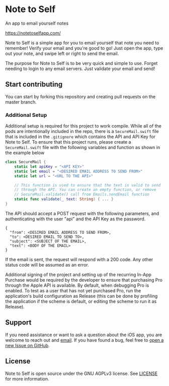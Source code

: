 # Note to Self
An app to email yourself notes

https://notetoselfapp.com/

Note to Self is a simple app for you to email yourself that note you need to remember! Verify your email and you're good to go! Just open the app, type out your note, and swipe left or right to send the email.

The purpose for Note to Self is to be very quick and simple to use. Forget needing to login to any email servers. Just validate your email and send!

## Start contributing

You can start by forking this repository and creating pull requests on the master branch.

### Additional Setup
Additional setup is required for this project to work compile. While all of the pods are intentionally included in the repo, there is a `SecureMail.swift` file that is included in the `.gitignore` which contains the API and API Key for Note to Self. To ensure that this project runs, please create a `SecureMail.swift` file with the following variables and function as shown in the example below
```swift
class SecureMail {
    static let apiKey = "<API KEY>"
    static let email = "<DESIRED EMAIL ADDRESS TO SEND FROM>"
    static let url = "<URL TO THE API>"

    // This function is used to ensure that the text is valid to send
    // through the API. You can create an empty function, or remove
    // SecureMail.validate() call from Emails.sendEmail function
    static func validate(_ text: String) { ... }
}
```
The API should accept a POST request with the following parameters, and authenticating with the user "api" and the API Key as the password.
```
{
  "from": <DESIRED EMAIL ADDRESS TO SEND FROM>,
  "to": <DESIRED EMAIL TO SEND TO>,
  "subject": <SUBJECT OF THE EMAIL>,
  "text": <BODY OF THE EMAIL>
}
```
If the email is sent, the request will respond with a 200 code. Any other status code will be assumed as an error.

Additional signing of the project and setting up of the recurring In-App Purchase would be required by the developer to ensure that purchasing Pro through the Apple API is available. By default, when debugging Pro is enabled. To test as a user that has not yet purchased Pro, run the application's build configuration as Release (this can be done by profiling the application if the scheme is default, or editing the scheme to run it as Release).

## Support
If you need assistance or want to ask a question about the iOS app, you are welcome to reach out and [email](mailto:support@notetoselfapp.com). If you have found a bug, feel free to [open a new Issue on GitHub](https://github.com/blakedgordon/Note-to-Self-iOS/issues).

## License

Note to Self is open source under the GNU AGPLv3 license. See [LICENSE](LICENSE.txt) for more information.
